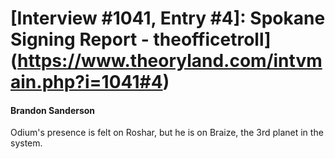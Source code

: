 # [Interview #1041, Entry #4]: Spokane Signing Report - theofficetroll](https://www.theoryland.com/intvmain.php?i=1041#4)

#### Brandon Sanderson

Odium's presence is felt on Roshar, but he is on Braize, the 3rd planet in the system.

